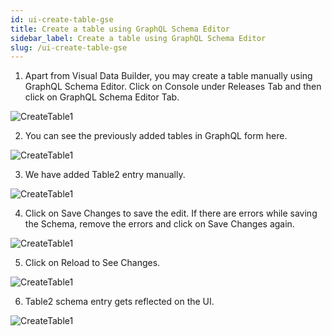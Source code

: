 ```yaml
---
id: ui-create-table-gse
title: Create a table using GraphQL Schema Editor
sidebar_label: Create a table using GraphQL Schema Editor
slug: /ui-create-table-gse
---
```


1. Apart from Visual Data Builder, you may create a table manually using GraphQL Schema Editor. Click on Console under Releases Tab and then click on GraphQL Schema Editor Tab.

![CreateTable1](/img/UI-CreateTable-GE-1.PNG)

2. You can see the previously added tables in GraphQL form here.

![CreateTable1](/img/UI-CreateTable-GE-2.PNG)

3. We have added Table2 entry manually.

![CreateTable1](/img/UI-CreateTable-GE-3.PNG)

4. Click on Save Changes to save the edit. If there are errors while saving the Schema, remove the errors and click on Save Changes again.

![CreateTable1](/img/UI-CreateTable-GE-4.PNG)

5. Click on Reload to See Changes.

![CreateTable1](/img/UI-CreateTable-GE-5.PNG)

6. Table2 schema entry gets reflected on the UI.

![CreateTable1](/img/UI-CreateTable-GE-5.PNG)
